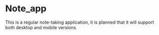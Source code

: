 # Note_app
This is a regular note-taking application, it is planned that it will support both desktop and mobile versions.
